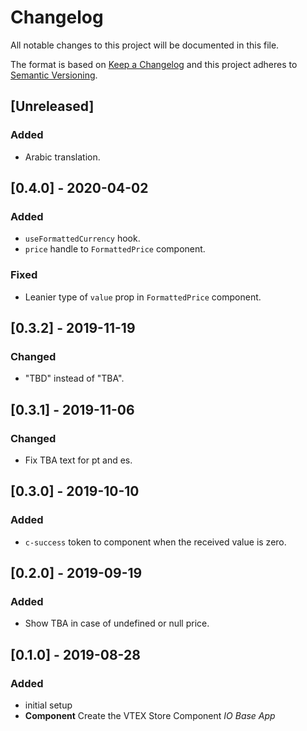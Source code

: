 # Changelog

All notable changes to this project will be documented in this file.

The format is based on [Keep a Changelog](http://keepachangelog.com/en/1.0.0/)
and this project adheres to [Semantic Versioning](http://semver.org/spec/v2.0.0.html).

## [Unreleased]

### Added
- Arabic translation.

## [0.4.0] - 2020-04-02
### Added
- `useFormattedCurrency` hook.
- `price` handle to `FormattedPrice` component.

### Fixed
- Leanier type of `value` prop in `FormattedPrice` component.

## [0.3.2] - 2019-11-19
### Changed
- "TBD" instead of "TBA".

## [0.3.1] - 2019-11-06
### Changed
- Fix TBA text for pt and es.

## [0.3.0] - 2019-10-10
### Added
- `c-success` token to component when the received value is zero.

## [0.2.0] - 2019-09-19
### Added
- Show TBA in case of undefined or null price.

## [0.1.0] - 2019-08-28
### Added
- initial setup
- **Component** Create the VTEX Store Component _IO Base App_
